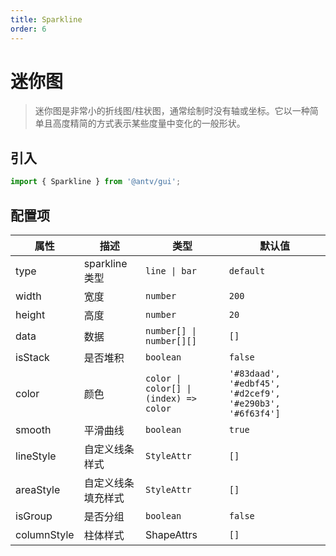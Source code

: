 ```yaml
---
title: Sparkline
order: 6
---
```


# 迷你图

> 迷你图是非常小的折线图/柱状图，通常绘制时没有轴或坐标。它以一种简单且高度精简的方式表示某些度量中变化的一般形状。

## 引入

```ts
import { Sparkline } from '@antv/gui';
```

## 配置项

| **属性**    | **描述**           | **类型**                                                 | **默认值**                                               |
| ----------- | ------------------ | -------------------------------------------------------- | -------------------------------------------------------- |
| type        | sparkline 类型         | <code>line &#124; bar </code>                            | `default`                                                |
| width       | 宽度               | <code>number</code>                                      | `200`                                                    |
| height      | 高度               | <code>number<code>                                       | `20`                                                     |
| data        | 数据               | <code>number[] &#124; number[][]<code>                   | `[]`                                                     |
| isStack     | 是否堆积           | <code>boolean<code>                                      | `false`                                                  |
| color       | 颜色               | <code>color &#124; color[] &#124; (index) => color<code> | `'#83daad', '#edbf45', '#d2cef9', '#e290b3', '#6f63f4']` |
| smooth      | 平滑曲线           | <code>boolean<code>                                      | `true`                                                   |
| lineStyle   | 自定义线条样式     | <code>StyleAttr<code>                                    | `[]`                                                     |
| areaStyle   | 自定义线条填充样式 | <code>StyleAttr<code>                                    | `[]`                                                     |
| isGroup     | 是否分组           | <code>boolean<code>                                      | `false`                                                  |
| columnStyle | 柱体样式           | ShapeAttrs                                               | `[]`                                                     |
